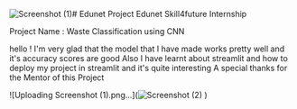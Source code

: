 ![Screenshot (1)](https://github.com/user-attachments/assets/324f05de-edba-4229-9683-85fd3a8c533a)# Edunet Project
Edunet Skill4future Internship

Project Name : Waste Classification using CNN

hello !
I'm very glad that the model that I have made works pretty well and it's accuracy scores are good
Also I have learnt about streamlit and how to deploy my project in streamlit and it's quite interesting 
A special thanks for the Mentor of this Project

![Uploading Screenshot (1).png…](![Screenshot (2)](https://github.com/user-attachments/assets/7ac6bf55-b90f-4ef8-8520-7a8e73e03dc1)
)
